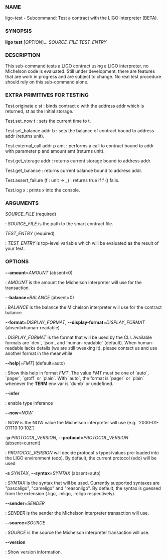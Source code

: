 ### NAME

ligo-test - Subcommand: Test a contract with the LIGO interpreter
(BETA).

### SYNOPSIS

**ligo test** \[*OPTION*\]\... *SOURCE_FILE* *TEST_ENTRY*

### DESCRIPTION

This sub-command tests a LIGO contract using a LIGO interpreter, no
Michelson code is evaluated. Still under development, there are features
that are work in progress and are subject to change. No real test
procedure should rely on this sub-command alone.

### EXTRA PRIMITIVES FOR TESTING

Test.originate c st : binds contract c with the address addr which is
returned, st as the initial storage.

Test.set_now t : sets the current time to t.

Test.set_balance addr b : sets the balance of contract bound to address
addr (returns unit).

Test.external_call addr p amt : performs a call to contract bound to
addr with parameter p and amount amt (returns unit).

Test.get_storage addr : returns current storage bound to address addr.

Test.get_balance : returns current balance bound to address addr.

Test.assert_failure (f : unit -\> \_) : returns true if f () fails.

Test.log x : prints x into the console.

### ARGUMENTS

*SOURCE_FILE* (required)

:   *SOURCE_FILE* is the path to the smart contract file.

*TEST_ENTRY* (required)

:   *TEST_ENTRY* is top-level variable which will be evaluated as the
    result of your test.

### OPTIONS

**\--amount**=*AMOUNT* (absent=0)

:   *AMOUNT* is the amount the Michelson interpreter will use for the
    transaction.

**\--balance**=*BALANCE* (absent=0)

:   *BALANCE* is the balance the Michelson interpreter will use for the
    contract balance.

**\--format**=*DISPLAY_FORMAT*, **\--display-format**=*DISPLAY_FORMAT* (absent=human-readable)

:   *DISPLAY_FORMAT* is the format that will be used by the CLI.
    Available formats are \`dev\`, \`json\`, and \`human-readable\`
    (default). When human-readable lacks details (we are still tweaking
    it), please contact us and use another format in the meanwhile.

**\--help**\[=*FMT*\] (default=auto)

:   Show this help in format *FMT*. The value *FMT* must be one of
    \`auto\`, \`pager\`, \`groff\` or \`plain\`. With \`auto\`, the
    format is \`pager\` or \`plain\` whenever the **TERM** env var is
    \`dumb\` or undefined.

**\--infer**

:   enable type inferance

**\--now**=*NOW*

:   *NOW* is the NOW value the Michelson interpreter will use (e.g.
    \`2000-01-01T10:10:10Z\`)

**-p** *PROTOCOL_VERSION*, **\--protocol**=*PROTOCOL_VERSION* (absent=current)

:   *PROTOCOL_VERSION* will decide protocol\`s types/values pre-loaded
    into the LIGO environment (edo). By default, the current protocol
    (edo) will be used

**-s** *SYNTAX*, **\--syntax**=*SYNTAX* (absent=auto)

:   *SYNTAX* is the syntax that will be used. Currently supported
    syntaxes are \"pascaligo\", \"cameligo\" and \"reasonligo\". By
    default, the syntax is guessed from the extension (.ligo, .mligo,
    .religo respectively).

**\--sender**=*SENDER*

:   *SENDER* is the sender the Michelson interpreter transaction will
    use.

**\--source**=*SOURCE*

:   *SOURCE* is the source the Michelson interpreter transaction will
    use.

**\--version**

:   Show version information.
